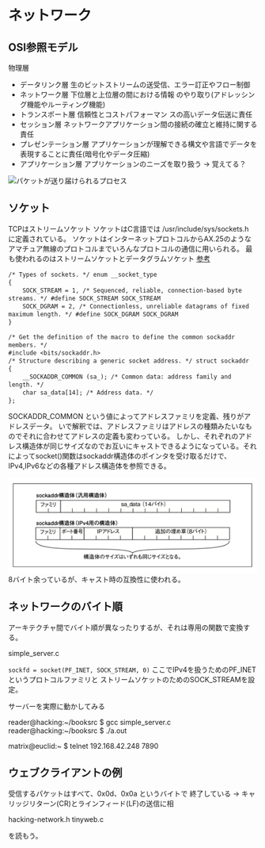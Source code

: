 # ネットワーク
## OSI参照モデル
物理層
- データリンク層
生のビットストリームの送受信、エラー訂正やフロー制御
- ネットワーク層
下位層と上位層の間における情報 のやり取り(アドレッシン グ機能やルーティング機能)
- トランスポート層
信頼性とコストパフォーマン スの高いデータ伝送に責任
- セッション層
ネットワークアプリケーション間の接続の確立と維持に関する責任
- プレゼンテーション層
アプリケーションが理解できる構文や言語でデータを表現することに責任(暗号化やデータ圧縮)
- アプリケーション層
アプリケーションのニーズを取り扱う
-> 覚えてる？

![パケットが送り届けられるプロセス](./img/network.png)

## ソケット
TCPはストリームソケット
ソケットはC言語では /usr/include/sys/sockets.h に定義されている。
ソケットはインターネットプロトコルからAX.25のようなアマチュア無線のプロトコルまでいろんなプロトコルの通信に用いられる。
最も使われるのはストリームソケットとデータグラムソケット
[参考](https://ocserv.gitlab.io/ocserv/coverage/usr/include/bits/socket.h.gcov.html)

```
/* Types of sockets. */ enum __socket_type
{
    SOCK_STREAM = 1, /* Sequenced, reliable, connection-based byte streams. */ #define SOCK_STREAM SOCK_STREAM
    SOCK_DGRAM = 2, /* Connectionless, unreliable datagrams of fixed maximum length. */ #define SOCK_DGRAM SOCK_DGRAM
}
```

```
/* Get the definition of the macro to define the common sockaddr members. */
#include <bits/sockaddr.h>
/* Structure describing a generic socket address. */ struct sockaddr
{
    __SOCKADDR_COMMON (sa_); /* Common data: address family and length. */ 
    char sa_data[14]; /* Address data. */
};
```
SOCKADDR_COMMON という値によってアドレスファミリを定義、残りがアドレスデータ。
いで解釈では、アドレスファミリはアドレスの種類みたいなものでそれに合わせてアドレスの定義も変わっている。
しかし、それぞれのアドレス構造体が同じサイズなのでお互いにキャストできるようになっている。それによってsocket()関数はsockaddr構造体のポインタを受け取るだけで、IPv4,IPv6などの各種アドレス構造体を参照できる。

![sockaddr構造体](./img/sockaddr.png)
8バイト余っているが、キャスト時の互換性に使われる。

## ネットワークのバイト順
アーキテクチャ間でバイト順が異なったりするが、それは専用の関数で変換する。

simple_server.c

`sockfd = socket(PF_INET, SOCK_STREAM, 0)`
ここでIPv4を扱うためのPF_INETというプロトコルファミリと
ストリームソケットのためのSOCK_STREAMを設定。

サーバーを実際に動かしてみる

reader@hacking:~/booksrc $ gcc simple_server.c reader@hacking:~/booksrc $ ./a.out

matrix@euclid:~ $ telnet 192.168.42.248 7890

## ウェブクライアントの例
受信するパケットはすべて、0x0d、0x0a というバイトで 終了している
-> キャリッジリターン(CR)とラインフィード(LF)の送信に相


hacking-network.h
tinyweb.c

を読もう。


